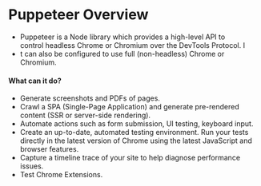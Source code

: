 # Puppeteer Overview

- Puppeteer is a Node library which provides a high-level API to control headless Chrome or Chromium over the DevTools Protocol. I
- t can also be configured to use full (non-headless) Chrome or Chromium.
#### What can it do?
- Generate screenshots and PDFs of pages.
- Crawl a SPA (Single-Page Application) and generate pre-rendered content (SSR or server-side rendering).
- Automate actions such as form submission, UI testing, keyboard input.
- Create an up-to-date, automated testing environment. Run your tests directly in the latest version of Chrome using the latest JavaScript and browser features.
- Capture a timeline trace of your site to help diagnose performance issues.
- Test Chrome Extensions.
